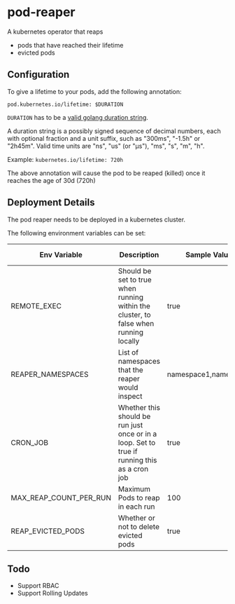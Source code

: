 # pod-reaper

A kubernetes operator that reaps

* pods that have reached their lifetime
* evicted pods

## Configuration

To give a lifetime to your pods, add the following annotation:

`pod.kubernetes.io/lifetime: $DURATION`

`DURATION` has to be a [valid golang duration string](https://golang.org/pkg/time/#ParseDuration).

A duration string is a possibly signed sequence of decimal numbers, each with optional fraction and a unit suffix, such as "300ms", "-1.5h" or "2h45m". Valid time units are "ns", "us" (or "µs"), "ms", "s", "m", "h".

Example: `kubernetes.io/lifetime: 720h`

The above annotation will cause the pod to be reaped (killed) once it reaches the age of 30d (720h)

## Deployment Details

The pod reaper needs to be deployed in a kubernetes cluster.

The following environment variables can be set:

| Env Variable           | Description                                                                                  | Sample Values         | Default value | Required |
|------------------------|----------------------------------------------------------------------------------------------|-----------------------|---------------|----------|
| REMOTE_EXEC            | Should be set to true when running within the cluster, to false when running locally         | true                  | N/A           | yes      |
| REAPER_NAMESPACES      | List of namespaces that the reaper would inspect                                             | namespace1,namespace2 | N/A           | yes      |
| CRON_JOB               | Whether this should be run just once or in a loop. Set to true if running this as a cron job | true                  | false         | no       |
| MAX_REAP_COUNT_PER_RUN | Maximum Pods to reap in each run                                                             | 100                   | 30            | no       |
| REAP_EVICTED_PODS      | Whether or not to delete evicted pods                                                        | true                  | false         | no       |

## Todo

* Support RBAC
* Support Rolling Updates
